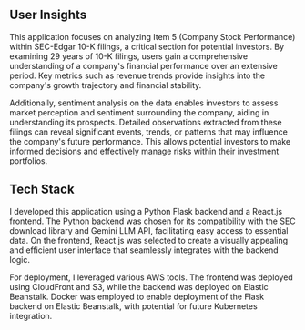 ## User Insights

This application focuses on analyzing Item 5 (Company Stock Performance) within SEC-Edgar 10-K filings, a critical section for potential investors. By examining 29 years of 10-K filings, users gain a comprehensive understanding of a company's financial performance over an extensive period. Key metrics such as revenue trends provide insights into the company's growth trajectory and financial stability.

Additionally, sentiment analysis on the data enables investors to assess market perception and sentiment surrounding the company, aiding in understanding its prospects. Detailed observations extracted from these filings can reveal significant events, trends, or patterns that may influence the company's future performance. This allows potential investors to make informed decisions and effectively manage risks within their investment portfolios.

## Tech Stack

I developed this application using a Python Flask backend and a React.js frontend. The Python backend was chosen for its compatibility with the SEC download library and Gemini LLM API, facilitating easy access to essential data. On the frontend, React.js was selected to create a visually appealing and efficient user interface that seamlessly integrates with the backend logic.

For deployment, I leveraged various AWS tools. The frontend was deployed using CloudFront and S3, while the backend was deployed on Elastic Beanstalk. Docker was employed to enable deployment of the Flask backend on Elastic Beanstalk, with potential for future Kubernetes integration.
